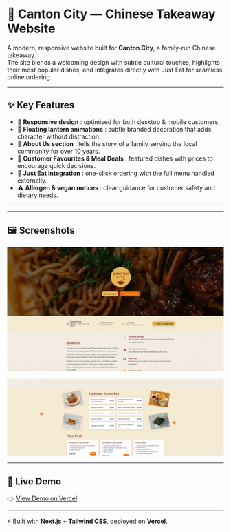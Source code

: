 # 🏮 Canton City — Chinese Takeaway Website

A modern, responsive website built for **Canton City**, a family-run Chinese takeaway.  
The site blends a welcoming design with subtle cultural touches, highlights their most popular dishes, and integrates directly with Just Eat for seamless online ordering.

---

## ✨ Key Features

- 📱 **Responsive design** : optimised for both desktop & mobile customers.  
- 🏮 **Floating lantern animations** : subtle branded decoration that adds character without distraction.  
- 📖 **About Us section** : tells the story of a family serving the local community for over 10 years.  
- 🥡 **Customer Favourites & Meal Deals** : featured dishes with prices to encourage quick decisions.  
- 🚗 **Just Eat integration** : one-click ordering with the full menu handled externally.  
- ⚠️ **Allergen & vegan notices** : clear guidance for customer safety and dietary needs.  

---
---

## 🖼️ Screenshots  

<p align="center">
  <img src="./images/homepage1.webp" width="600"/>
</p>  

<p align="center">
  <img src="./images/homepage2.webp" width="600"/>
</p>  

---

## 🔗 Live Demo  
👉 [View Demo on Vercel](https://cantoncity-3rbms17oh-anthonys-projects-840a4d10.vercel.app)  

---

⚡ Built with **Next.js + Tailwind CSS**, deployed on **Vercel**.  
